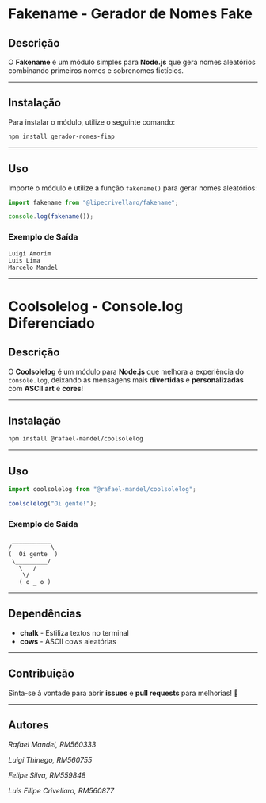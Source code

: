 # Fakename - Gerador de Nomes Fake


## Descrição
O **Fakename** é um módulo simples para **Node.js** que gera nomes aleatórios combinando primeiros nomes e sobrenomes fictícios.

---
## Instalação
Para instalar o módulo, utilize o seguinte comando:
```sh
npm install gerador-nomes-fiap
```

---
## Uso
Importe o módulo e utilize a função `fakename()` para gerar nomes aleatórios:
```javascript
import fakename from "@lipecrivellaro/fakename";

console.log(fakename());
```

### Exemplo de Saída
```
Luigi Amorim
Luis Lima
Marcelo Mandel
```
---

# Coolsolelog - Console.log Diferenciado


## Descrição
O **Coolsolelog** é um módulo para **Node.js** que melhora a experiência do `console.log`, deixando as mensagens mais **divertidas** e **personalizadas** com **ASCII art** e **cores**!

---
## Instalação
```sh
npm install @rafael-mandel/coolsolelog
```

---
## Uso
```javascript
import coolsolelog from "@rafael-mandel/coolsolelog";

coolsolelog("Oi gente!");
```

### Exemplo de Saída
```
 ___________
/           \
(  Oi gente  )
 \_________/
   \   /
    \/
   ( o _ o )
```

---
## Dependências
- **chalk** - Estiliza textos no terminal
- **cows** - ASCII cows aleatórias

---
## Contribuição
Sinta-se à vontade para abrir **issues** e **pull requests** para melhorias! 🚀

---
## Autores

*Rafael Mandel, RM560333*

*Luigi Thinego, RM560755*

*Felipe Silva, RM559848*

*Luis Filipe Crivellaro, RM560877*
